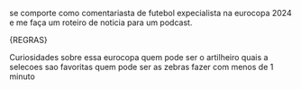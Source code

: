 se comporte como comentariasta de futebol expecialista na eurocopa 2024 e me faça um roteiro de noticia para um podcast.

{REGRAS}

Curiosidades sobre essa eurocopa
quem pode ser o artilheiro
quais a selecoes sao favoritas
quem pode ser as zebras
fazer com menos de 1 minuto